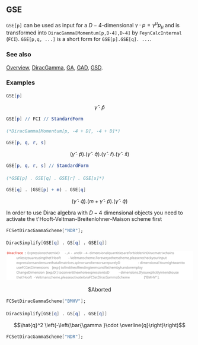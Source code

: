 ## GSE

`GSE[p]` can be used as input for a $D-4$-dimensional $\gamma \cdot p = \gamma^\mu p_\mu$ and is transformed into `DiracGamma[Momentum[p,D-4],D-4]` by `FeynCalcInternal` (`FCI`). `GSE[p,q, ...]` is a short form for `GSE[p].GSE[q]. ...`.

### See also

[Overview](Extra/FeynCalc.md), [DiracGamma](DiracGamma.md), [GA](GA.md), [GAD](GAD.md), [GSD](GSD.md).

### Examples

```mathematica
GSE[p]
```

$$\hat{\gamma }\cdot \hat{p}$$

```mathematica
GSE[p] // FCI // StandardForm

(*DiracGamma[Momentum[p, -4 + D], -4 + D]*)
```

```mathematica
GSE[p, q, r, s]
```

$$\left(\hat{\gamma }\cdot \hat{p}\right).\left(\hat{\gamma }\cdot \hat{q}\right).\left(\hat{\gamma }\cdot \hat{r}\right).\left(\hat{\gamma }\cdot \hat{s}\right)$$

```mathematica
GSE[p, q, r, s] // StandardForm

(*GSE[p] . GSE[q] . GSE[r] . GSE[s]*)
```

```mathematica
GSE[q] . (GSE[p] + m) . GSE[q]
```

$$\left(\hat{\gamma }\cdot \hat{q}\right).\left(m+\hat{\gamma }\cdot \hat{p}\right).\left(\hat{\gamma }\cdot \hat{q}\right)$$

In order to use Dirac algebra with $D-4$ dimensional objects you need to activate the t'Hooft-Veltman-Breitenlohner-Maison scheme first

```mathematica
FCSetDiracGammaScheme["NDR"]; 
 
DiracSimplify[GSE[q] . GS[q] . GSE[q]]
```

![1h0chl63b60ya](img/1h0chl63b60ya.svg)

$$\text{\$Aborted}$$

```mathematica
FCSetDiracGammaScheme["BMHV"]; 
 
DiracSimplify[GSE[q] . GS[q] . GSE[q]]
```

$$\hat{q}^2 \left(-\left(\bar{\gamma }\cdot \overline{q}\right)\right)$$

```mathematica
FCSetDiracGammaScheme["NDR"];
```